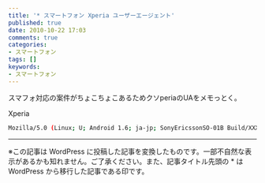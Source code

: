 ```yaml
---
title: '* スマートフォン Xperia ユーザーエージェント'
published: true
date: 2010-10-22 17:03
comments: true
categories:
- スマートフォン
tags: []
keywords:
- スマートフォン
---
```

スマフォ対応の案件がちょこちょこあるためクソperiaのUAをメモっとく。

Xperia
```sh
Mozilla/5.0 (Linux; U; Android 1.6; ja-jp; SonyEricssonSO-01B Build/XXXXXXX) AppleWebkit/528.5+ (KHTML, like Gecko) Version/3.1.2 Mobile Safari/525.20.1
```

---
※この記事は WordPress に投稿した記事を変換したものです。一部不自然な表示があるかも知れません。ご了承ください。また、記事タイトル先頭の * は WordPress から移行した記事である印です。
